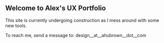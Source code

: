 ## Welcome to Alex's UX Portfolio

This site is currently undergoing construction as I mess around with some new tools. 

To reach me, send a message to: design__at__ahubrown__dot__com